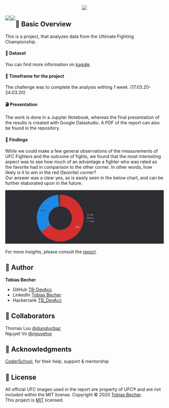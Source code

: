 <p align="center">
    <img src="https://upload.wikimedia.org/wikipedia/commons/thumb/9/92/UFC_Logo.svg/500px-UFC_Logo.svg.png" width="35%" />
</p>

<img align="left" src="https://img.shields.io/github/contributors/TB-DevAcc/Data-Analysis-UFC">
<img align="left" src="https://img.shields.io/github/last-commit/TB-DevAcc/Data-Analysis-UFC">

## :sunrise_over_mountains: Basic Overview

This is a project, that analyzes data from the Ultimate Fighting Championship. 

#### :floppy_disk: Dataset

You can find more information on [kaggle](https://www.kaggle.com/rajeevw/ufcdata).

#### :date: Timeframe for the project
The challenge was to complete the analysis withing 1 week. (17.03.20-24.03.20)

#### :clapper: Presentation

The work is done in a Jupyter Notebook, whereas the final presentation of the results is created with Google Datastudio. A PDF of the report can also be found in the repository.

#### :dart: Findings

While we could make a few general observations of the measurements of UFC Fighters and the outcome of fights, we found that the most interesting aspect was to see how much of an advantage a fighter who was rated as the favorite had in comparison to the other corner. In other words, how likely is it to win in the red (favorite) corner?<br>
Our answer was a clear yes, as is easily seen in the below chart, and can be further elaborated upon in the future.

<p align="center">
    <img src="media\findings_corner.png" height="">
</p>

For more insights, please consult the [report](https://datastudio.google.com/s/oJuvyuEX3rI).

## :boy: Author

**Tobias Becher**
- GitHub [TB-DevAcc](https://github.com/TB-DevAcc/)
- LinkedIn [Tobias Becher](https://www.linkedin.com/in/tobias-becher-b34341197)
- Hackerrank [TB_DevAcc](https://www.hackerrank.com/TB_DevAcc)

## :raised_hands: Collaborators

Thomas Luu [@dunglucbac](https://github.com/dunglucbac)<br>
Nguyet Vo [@nguyetvo](https://github.com/nguyetvo)

## :pray: Acknowledgments

[CoderSchool](https://www.coderschool.vn/en/), for their help, support & mentorship

## 📝 License

All official UFC images used in the report are property of UFC® and are not included within the MIT license.
Copyright © 2020 [Tobias Becher](https://github.com/TB-DevAcc).<br />
This project is [MIT](https://github.com/kefranabg/readme-md-generator/blob/master/LICENSE) licensed.